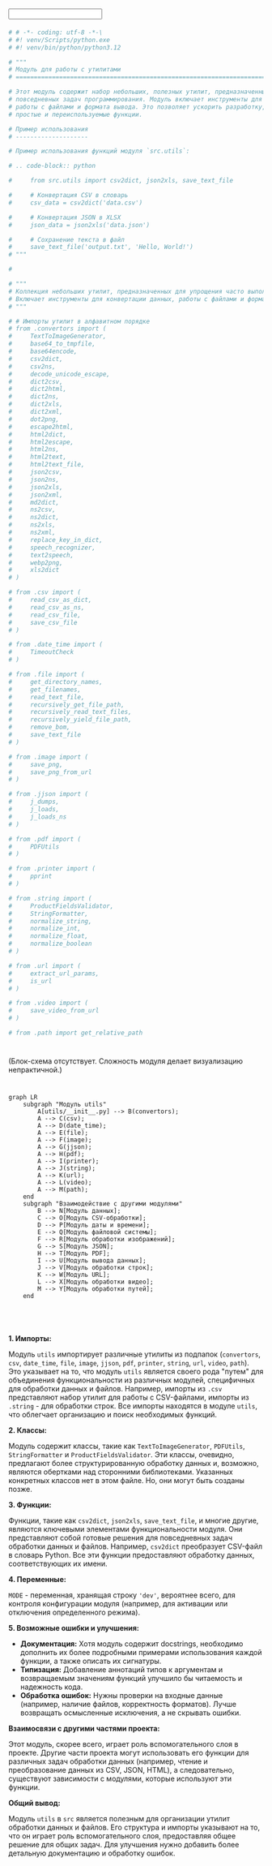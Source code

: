 # <input code>

```python
# # -*- coding: utf-8 -*-\
# #! venv/Scripts/python.exe
# #! venv/bin/python/python3.12

# """
# Модуль для работы с утилитами
# =========================================================================================

# Этот модуль содержит набор небольших, полезных утилит, предназначенных для упрощения 
# повседневных задач программирования. Модуль включает инструменты для конвертации данных, 
# работы с файлами и формата вывода. Это позволяет ускорить разработку, предоставляя 
# простые и переиспользуемые функции.

# Пример использования
# --------------------

# Пример использования функций модуля `src.utils`:

# .. code-block:: python

#     from src.utils import csv2dict, json2xls, save_text_file

#     # Конвертация CSV в словарь
#     csv_data = csv2dict('data.csv')

#     # Конвертация JSON в XLSX
#     json_data = json2xls('data.json')

#     # Сохранение текста в файл
#     save_text_file('output.txt', 'Hello, World!')
# """

# 

# """ 
# Коллекция небольших утилит, предназначенных для упрощения часто выполняемых задач программирования.
# Включает инструменты для конвертации данных, работы с файлами и форматированного вывода.
# """

# # Импорты утилит в алфавитном порядке
# from .convertors import (
#     TextToImageGenerator,
#     base64_to_tmpfile,
#     base64encode,
#     csv2dict,
#     csv2ns,
#     decode_unicode_escape,
#     dict2csv,
#     dict2html,
#     dict2ns,
#     dict2xls,
#     dict2xml,
#     dot2png,
#     escape2html,
#     html2dict,
#     html2escape,
#     html2ns,
#     html2text,
#     html2text_file,
#     json2csv,
#     json2ns,
#     json2xls,
#     json2xml,
#     md2dict,
#     ns2csv,
#     ns2dict,
#     ns2xls,
#     ns2xml,
#     replace_key_in_dict,
#     speech_recognizer,
#     text2speech,
#     webp2png,
#     xls2dict
# )

# from .csv import (
#     read_csv_as_dict,
#     read_csv_as_ns,
#     read_csv_file,
#     save_csv_file
# )

# from .date_time import (
#     TimeoutCheck
# )

# from .file import (
#     get_directory_names,
#     get_filenames,
#     read_text_file,
#     recursively_get_file_path,
#     recursively_read_text_files,
#     recursively_yield_file_path,  
#     remove_bom,
#     save_text_file
# )

# from .image import (
#     save_png,
#     save_png_from_url
# )

# from .jjson import (
#     j_dumps,
#     j_loads,
#     j_loads_ns
# )

# from .pdf import (
#     PDFUtils
# )

# from .printer import (
#     pprint
# )

# from .string import (
#     ProductFieldsValidator,
#     StringFormatter,
#     normalize_string,
#     normalize_int,
#     normalize_float,
#     normalize_boolean
# )

# from .url import (
#     extract_url_params, 
#     is_url
# )

# from .video import (
#     save_video_from_url
# )

# from .path import get_relative_path
```

# <algorithm>

(Блок-схема отсутствует. Сложность модуля делает визуализацию непрактичной.)

# <mermaid>

```mermaid
graph LR
    subgraph "Модуль utils"
        A[utils/__init__.py] --> B(convertors);
        A --> C(csv);
        A --> D(date_time);
        A --> E(file);
        A --> F(image);
        A --> G(jjson);
        A --> H(pdf);
        A --> I(printer);
        A --> J(string);
        A --> K(url);
        A --> L(video);
        A --> M(path);
    end
    subgraph "Взаимодействие с другими модулями"
        B --> N[Модуль данных];
        C --> O[Модуль CSV-обработки];
        D --> P[Модуль даты и времени];
        E --> Q[Модуль файловой системы];
        F --> R[Модуль обработки изображений];
        G --> S[Модуль JSON];
        H --> T[Модуль PDF];
        I --> U[Модуль вывода данных];
        J --> V[Модуль обработки строк];
        K --> W[Модуль URL];
        L --> X[Модуль обработки видео];
        M --> Y[Модуль обработки путей];
    end
    
    
```

# <explanation>

**1. Импорты:**

Модуль `utils` импортирует различные утилиты из подпапок (`convertors`, `csv`, `date_time`, `file`, `image`, `jjson`, `pdf`, `printer`, `string`, `url`, `video`, `path`).  Это указывает на то, что модуль `utils` является своего рода "путем" для объединения функциональности из различных модулей, специфичных для обработки данных и файлов. Например, импорты из `.csv`  представляют набор утилит для работы с CSV-файлами, импорты из `.string` - для обработки строк.  Все импорты находятся в модуле `utils`, что облегчает организацию и поиск необходимых функций.

**2. Классы:**

Модуль содержит классы, такие как `TextToImageGenerator`, `PDFUtils`, `StringFormatter` и `ProductFieldsValidator`. Эти классы, очевидно,  предлагают более структурированную обработку данных и, возможно, являются обертками над сторонними библиотеками.  Указанных конкретных классов нет в этом файле. Но, они могут быть созданы позже.

**3. Функции:**

Функции, такие как `csv2dict`, `json2xls`, `save_text_file`,  и многие другие, являются ключевыми элементами функциональности модуля. Они представляют собой готовые решения для повседневных задач обработки данных и файлов.  Например, `csv2dict` преобразует CSV-файл в словарь Python. Все эти функции предоставляют обработку данных, соответствующих их имени.

**4. Переменные:**

`MODE` - переменная, хранящая строку `'dev'`, вероятнее всего,  для контроля конфигурации модуля (например, для активации или отключения определенного режима).

**5. Возможные ошибки и улучшения:**

*   **Документация:** Хотя модуль содержит docstrings,  необходимо дополнить их более подробными примерами использования каждой функции, а также описать их сигнатуры.
*   **Типизация:** Добавление аннотаций типов к аргументам и возвращаемым значениям функций улучшило бы читаемость и надежность кода.
*   **Обработка ошибок:**  Нужны проверки на входные данные (например, наличие файлов, корректность форматов). Лучше возвращать осмысленные исключения, а не скрывать ошибки.

**Взаимосвязи с другими частями проекта:**

Этот модуль, скорее всего, играет роль вспомогательного слоя в проекте. Другие части проекта могут использовать его функции для различных задач обработки данных (например, чтение и преобразование данных из CSV, JSON, HTML), а следовательно, существуют зависимости с модулями, которые используют эти функции.



**Общий вывод:**

Модуль `utils` в `src` является полезным для организации утилит обработки данных и файлов.  Его структура и импорты указывают на то, что он играет роль вспомогательного слоя, предоставляя общее решение для общих задач.  Для улучшения нужно добавить более детальную документацию и обработку ошибок.